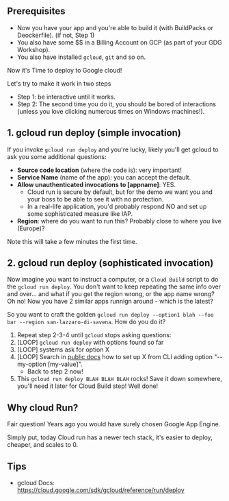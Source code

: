 
## Prerequisites

* Now you have your app and you're able to build it (with BuildPacks or Deockerfile). (if not, Step 1)
* You also have some $$ in a Billing Account on GCP (as part of your GDG Workshop).
* You also have installed `gcloud`, `git` and so on.

Now it's Time to deploy to Google cloud!

Let's try to make it work in two steps

* Step 1: be interactive until it works.
* Step 2: The second time you do it, you should be bored of interactions (unless you love clicking numerous times on Windows machines!).

## 1. gcloud run deploy (simple invocation)

If you invoke `gcloud run deploy` and you're lucky, likely you'll get gcloud to ask you some additional questions:

* **Source code location** (where the code is): very important!
* **Service Name** (name of the app): you can accept the default.
* **Allow unauthenticated invocations to [appname]**: YES.
    * Cloud run is secure by default, but for the demo we want you and your boss to be able to see it with no protection.
    * In a real-life application, you'd probably respond NO and set up some sophisticated measure like IAP.
* **Region**: where do you want to run this? Probably close to where you live (Europe)?

Note this will take a few minutes the first time.

## 2. gcloud run deploy (sophisticated invocation)

Now imagine you want to instruct a computer, or a `Cloud Build` script to do the `gcloud run deploy`. You don't want to
keep repeating the same info over and over... and what if you get the region wrong, or the app name wrong? Oh no!
Now you have 2 similar apps runnign around - which is the latest?

So you want to craft the golden `gcloud run deploy --option1 blah --foo bar --region san-lazzaro-di-savena`. How do you do it?

1. Repeat step 2-3-4 until `gcloud` stops asking questions:
2. [LOOP] `gcloud run deploy` with options found so far
3. [LOOP] systems ask for option X
4. [LOOP] Search in [public docs](https://cloud.google.com/sdk/gcloud/reference/run/deploy) how to set up X from CLI
   adding option "--my-option [my-value]".
    * Back to step 2 now!
5. This `gcloud run deploy BLAH BLAH BLAH` rocks! Save it down somewhere, you'll need it later for Cloud Build step!
   Well done!


## Why cloud Run?

Fair question! Years ago you would have surely chosen Google App Engine.

Simply put, today Cloud run has a newer tech stack, it's easier to deploy, cheaper, and scales to 0.


## Tips

* gcloud Docs: https://cloud.google.com/sdk/gcloud/reference/run/deploy
